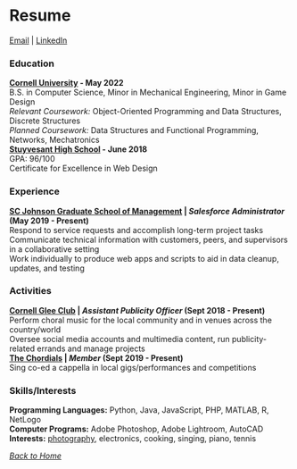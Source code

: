 # Resume
[Email](mailto:bfs45@cornell.edu) | [LinkedIn](https://www.linkedin.com/in/benjaminfshen/)

### Education
**[Cornell University](https://www.engineering.cornell.edu/) - May 2022**  
B.S. in Computer Science, Minor in Mechanical Engineering, Minor in Game Design  
*Relevant Coursework:* Object-Oriented Programming and Data Structures, Discrete Structures  
*Planned Coursework:* Data Structures and Functional Programming, Networks, Mechatronics  
**[Stuyvesant High School](https://stuy.enschool.org/) - June 2018**  
GPA: 96/100  
Certificate for Excellence in Web Design  

### Experience
**[SC Johnson Graduate School of Management](https://www.johnson.cornell.edu/) | *Salesforce Administrator* (May 2019 - Present)**  
Respond to service requests and accomplish long-term project tasks  
Communicate technical information with customers, peers, and supervisors in a collaborative setting  
Work individually to produce web apps and scripts to aid in data cleanup, updates, and testing  

### Activities
**[Cornell Glee Club](https://www.gleeclub.com/) | *Assistant Publicity Officer* (Sept 2018 - Present)**  
Perform choral music for the local community and in venues across the country/world  
Oversee social media accounts and multimedia content, run publicity-related errands and manage projects  
**[The Chordials](https://chordials.com) | *Member* (Sept 2019 - Present)**  
Sing co-ed a cappella in local gigs/performances and competitions  

### Skills/Interests
**Programming Languages:** Python, Java, JavaScript, PHP, MATLAB, R, NetLogo  
**Computer Programs:** Adobe Photoshop, Adobe Lightroom, AutoCAD  
**Interests:** [photography](https://www.behance.net/benjaminshen), electronics, cooking, singing, piano, tennis  

*[Back to Home](/../../../about)*  
